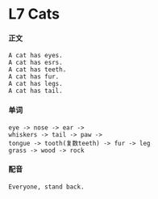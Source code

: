# L7 Cats

#### 正文

    A cat has eyes.
    A cat has esrs.
    A cat has teeth.
    A cat has fur.
    A cat has legs.
    A cat has tail.

#### 单词

    eye -> nose -> ear -> 
    whiskers -> tail -> paw -> 
    tongue -> tooth(复数teeth) -> fur -> leg
    grass -> wood -> rock

#### 配音

    Everyone, stand back.
